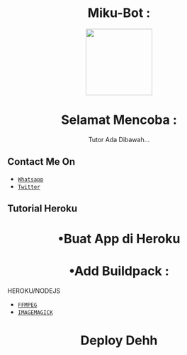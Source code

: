 <h1 align='center'>Miku-Bot :</h1>
<p align="center">
<img src="https://avatars.githubusercontent.com/PlayyBoys" width="150" height="150"/>
</p>
<h1 align='center'>Selamat Mencoba :</h1>
<p align='center'>Tutor Ada Dibawah...</p>

## Contact Me On

* [`Whatsapp`](wa.me/6285742344873)
* [`Twitter`](https://twitter.com/IyanKastara)
## Tutorial Heroku
<h1 align='center'>•Buat App di Heroku </h1>
<h1 align='center'>•Add Buildpack :</h1>
HEROKU/NODEJS

* [`FFMPEG`](https://github.com/jonathanong/heroku-buildpack-ffmpeg-latest.git)
* [`IMAGEMAGICK`](https://github.com/DuckyTeam/heroku-buildpack-imagemagick.git)
<h1 align='center'>Deploy Dehh </h1>

